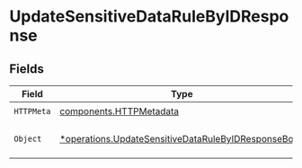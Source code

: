 # UpdateSensitiveDataRuleByIDResponse


## Fields

| Field                                                                                                                     | Type                                                                                                                      | Required                                                                                                                  | Description                                                                                                               |
| ------------------------------------------------------------------------------------------------------------------------- | ------------------------------------------------------------------------------------------------------------------------- | ------------------------------------------------------------------------------------------------------------------------- | ------------------------------------------------------------------------------------------------------------------------- |
| `HTTPMeta`                                                                                                                | [components.HTTPMetadata](../../models/components/httpmetadata.md)                                                        | :heavy_check_mark:                                                                                                        | N/A                                                                                                                       |
| `Object`                                                                                                                  | [*operations.UpdateSensitiveDataRuleByIDResponseBody](../../models/operations/updatesensitivedatarulebyidresponsebody.md) | :heavy_minus_sign:                                                                                                        | a list of SensitiveDataRule objects                                                                                       |